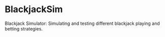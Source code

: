 # BlackjackSim
Blackjack Simulator: Simulating and testing different blackjack playing and betting strategies.
